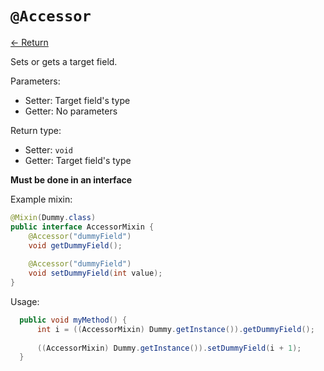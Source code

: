# `@Accessor`

[<- Return](README.md)

Sets or gets a target field. 

Parameters:

 - Setter: Target field's type
 - Getter: No parameters

Return type: 

 - Setter: `void`
 - Getter: Target field's type

**Must be done in an interface**

Example mixin:
```java
@Mixin(Dummy.class)
public interface AccessorMixin {
	@Accessor("dummyField")
	void getDummyField();
	
	@Accessor("dummyField")
	void setDummyField(int value);
}
```

Usage:

```java
  public void myMethod() {
      int i = ((AccessorMixin) Dummy.getInstance()).getDummyField();
      
      ((AccessorMixin) Dummy.getInstance()).setDummyField(i + 1);
  }
```
